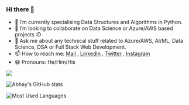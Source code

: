 ### Hi there 👋

- 🌱 I’m currently specialising Data Structures and Algorithms in Python.
- 👯 I’m looking to collaborate on Data Science or Azure/AWS based projects :D
- 💬 Ask me about any technical stuff related to Azure/AWS, AI/ML, Data Science, DSA or Full Stack Web Development.
- 📫 How to reach me: [Mail](mailto:abhaypratapsingh722@gmail.com) , [LinkedIn](https://www.linkedin.com/in/abhay-pratapsingh/) , [Twitter](https://twitter.com/reigns_abhay) , [Instagram](https://www.instagram.com/labhayl/)
- 😄 Pronouns: He/Him/His 

![](https://komarev.com/ghpvc/?username=labhayl&label=PROFILE+VIEWS&color=blue)

![Abhay's GitHub stats](https://github-readme-stats.vercel.app/api?username=labhayl&theme=github_dark)  
  
![Most Used Languages](https://github-readme-stats.vercel.app/api/top-langs/?username=labhayl&theme=github_dark)
